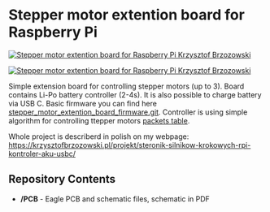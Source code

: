 # Stepper motor extention board for Raspberry Pi

[![Stepper motor extention board for Raspberry Pi Krzysztof Brzozowski](https://krzysztofbrzozowski.pl/media/2020/03/06/shield-silniki-krokowe-kontroler-akumulatora-ladowanie-USB-C.jpg)](https://krzysztofbrzozowski.pl/projekt/steronik-silnikow-krokowych-rpi-kontroler-aku-usbc/)

[![Stepper motor extention board for Raspberry Pi Krzysztof Brzozowski](https://krzysztofbrzozowski.pl/media/2020/04/05/pcb_overview.png)](https://krzysztofbrzozowski.pl/projekt/steronik-silnikow-krokowych-rpi-kontroler-aku-usbc/)

Simple extension board for controlling stepper motors (up to 3). Board contains Li-Po battery controller (2-4s). It is also possible to charge battery via USB C. Basic firmware you can find here [stepper_motor_extention_board_firmware.git](https://github.com/krzysztofbrzozowski/stepper_motor_extention_board_firmware.git).
Controller is using simple algorithm for controlling ttepper motors [packets table](https://krzysztofbrzozowski.pl/media/2020/04/05/packet_encoding.png).

Whole project is describerd in polish on my webpage: https://krzysztofbrzozowski.pl/projekt/steronik-silnikow-krokowych-rpi-kontroler-aku-usbc/

## Repository Contents

- **/PCB** - Eagle PCB and schematic files, schematic in PDF
